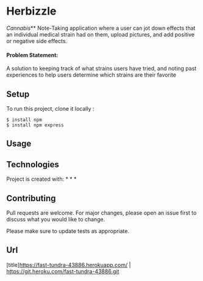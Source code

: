# Herbizzle

_Cannabis_** Note-Taking application where a user can jot down effects that an individual medical strain had on them, upload pictures, and add positive or negative side effects.

#### Problem Statement:
 A solution to keeping track of what strains users have tried, and noting past experiences to help users determine which strains are their favorite

## Setup
To run this project, clone it locally :

```
$ install npm 
$ install npm express
```


## Usage

## Technologies
Project is created with:
* 
* 
* 

## Contributing
Pull requests are welcome. For major changes, please open an issue first to discuss what you would like to change.

Please make sure to update tests as appropriate.

## Url

[title]https://fast-tundra-43886.herokuapp.com/ | https://git.heroku.com/fast-tundra-43886.git